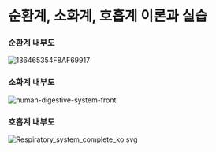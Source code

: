 # 순환계, 소화계, 호흡계 이론과 실습

### 순환계 내부도
![136465354F8AF69917](https://user-images.githubusercontent.com/17943248/102709103-91278980-42ea-11eb-9257-4767fd4c762e.jpg)

### 소화계 내부도
![human-digestive-system-front](https://user-images.githubusercontent.com/17943248/102709089-80771380-42ea-11eb-8702-e5717ae570e2.jpg)

### 호흡계 내부도
![Respiratory_system_complete_ko svg](https://user-images.githubusercontent.com/17943248/102709083-7bb25f80-42ea-11eb-88ea-b45d86bd8f17.png)






